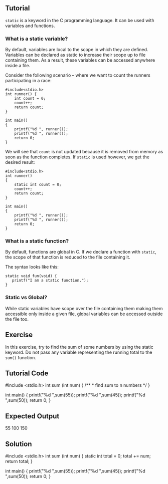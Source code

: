 Tutorial
--------
`static` is a keyword in the C programming language. It can be used with variables and functions.

### What is a static variable?
By default, variables are local to the scope in which they are defined. Variables can be declared as static to increase their scope up to file containing them. As a result, these variables can be accessed anywhere inside a file.

Consider the following scenario – where we want to count the runners participating in a race:

    #include<stdio.h>
    int runner() {
        int count = 0;
        count++;
        return count;
    }

    int main()
    {
        printf("%d ", runner());
        printf("%d ", runner());
        return 0;
    }

We will see that `count` is not updated because it is removed from memory as soon as the function completes.  If `static` is used however, we get the desired result:

    #include<stdio.h>
    int runner()
    {
        static int count = 0;
        count++;
        return count;
    }

    int main()
    {
        printf("%d ", runner());
        printf("%d ", runner());
        return 0;
    }

### What is a static function?
By default, functions are global in C.  If we declare a function with `static`, the scope of that function is reduced to the file containing it.

The syntax looks like this:

    static void fun(void) {
       printf("I am a static function.");
    }

### Static vs Global?
While static variables have scope over the file containing them making them accessible only inside a given file, global variables can be accessed outside the file too.

Exercise
--------
In this exercise, try to find the sum of some numbers by using the static keyword.  Do not pass any variable representing the running total to the `sum()` function.

Tutorial Code
-------------

   #include <stdio.h>
   int sum (int num) {
       /**
       * find sum to n numbers
       */
   }

   int main() {
       printf("%d ",sum(55));
       printf("%d ",sum(45));
       printf("%d ",sum(50));
       return 0;
   }

Expected Output
---------------

   55 100 150

Solution
--------

   #include <stdio.h>
   int sum (int num) {
       static int total = 0;
       total += num;
       return total;
   }

   int main() {
       printf("%d ",sum(55));
       printf("%d ",sum(45));
       printf("%d ",sum(50));
       return 0;
   }

